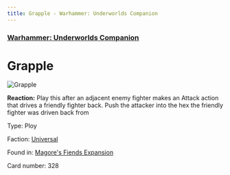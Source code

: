 ```yaml
---
title: Grapple - Warhammer: Underworlds Companion
---
```


### [Warhammer: Underworlds Companion](https://guidokessels.github.io/wh-underworlds)

  

# Grapple

![Grapple](https://warhammerunderworlds.com/wp-content/uploads/sites/6/2018/03/328_ENG.png)

<b>Reaction:</b> Play this after an adjacent enemy fighter makes an Attack action that drives a friendly fighter back. Push the attacker into the hex the friendly fighter was driven back from

Type: Ploy

Faction: [Universal](https://guidokessels.github.io/wh-underworlds/factions/universal)

Found in: [Magore's Fiends Expansion](https://guidokessels.github.io/wh-underworlds/locations/magores-fiends-expansion)

Card number: 328
